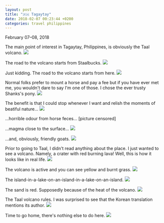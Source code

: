 ```yaml
---
layout: post
title: "🇵🇭 Tagaytay"
date: 2018-02-07 00:23:44 +0200
categories: travel philippines
---
```


<p class="post__date"><time datetime="2018-02-07">February 07&ndash;08, 2018</time></p>

The main point of interest in Tagaytay, Philippines, is obviously the
Taal volcano.
<img src="https://imgur.com/fNi1wbE.jpg">

The road to the volcano starts from Staalbucks.
<img src="https://imgur.com/tvmmYdf.jpg">

Just kidding. The road to the volcano starts from here.
<img src="https://imgur.com/0vxnTEo.jpg">

Normal folks prefer to mount a horse and pay a fee but if you have
ever met me, you wouldn't dare to say I'm one of those. I chose the
ever trusty Shanks's pony.
<img src="/assets/images/i.png" data-echo="https://imgur.com/ytPqo6N.jpg">

The benefit is that I could stop whenever I want and relish the moments of beatiful nature...
<img src="/assets/images/i.png" data-echo="https://imgur.com/519P1Zv.jpg">

...horrible odour from horse feces... [picture censored]

...magma close to the surface...
<img src="/assets/images/i.png" data-echo="https://imgur.com/ju6wdHM.jpg">

...and, obviously, friendly goats.
<img src="/assets/images/i.png" data-echo="https://imgur.com/8XIua9F.jpg">

Prior to going to Taal, I didn't read anything about the place. I just
wanted to see a volcano. Namely, a crater with red burning lava! Well,
this is how it looks like in real life.
<img src="/assets/images/i.png" data-echo="https://imgur.com/l5ZJFE2.jpg">

The volcano is active and you can see yellow and burnt grass.
<img src="/assets/images/i.png" data-echo="https://imgur.com/Gj1n9KA.jpg">

The island-in-a-lake-on-an-island-in-a-lake-on-an-island.
<img src="/assets/images/i.png" data-echo="https://imgur.com/1OKieh4.jpg">

The sand is red. Supposedly because of the heat of the volcano.
<img src="/assets/images/i.png" data-echo="https://imgur.com/UPqHYH8.jpg">

The Taal volcano rules. I was surprised to see that the Korean translation
mentions its author.
<img src="/assets/images/i.png" data-echo="https://imgur.com/JPSu8MQ.jpg">

Time to go home, there's nothing else to do here.
<img src="/assets/images/i.png" data-echo="https://imgur.com/8CuhrAi.jpg">
